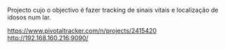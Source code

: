 Projecto cujo o objectivo é fazer tracking de sinais vitais e localização de idosos num lar.

https://www.pivotaltracker.com/n/projects/2415420
http://192.168.160.216:9090/
